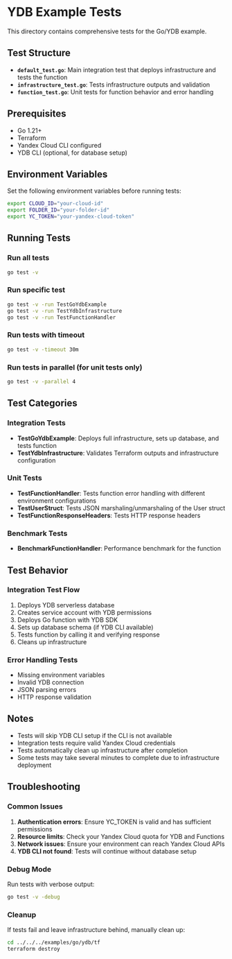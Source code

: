 # YDB Example Tests

This directory contains comprehensive tests for the Go/YDB example.

## Test Structure

- **`default_test.go`**: Main integration test that deploys infrastructure and tests the function
- **`infrastructure_test.go`**: Tests infrastructure outputs and validation
- **`function_test.go`**: Unit tests for function behavior and error handling

## Prerequisites

- Go 1.21+
- Terraform
- Yandex Cloud CLI configured
- YDB CLI (optional, for database setup)

## Environment Variables

Set the following environment variables before running tests:

```bash
export CLOUD_ID="your-cloud-id"
export FOLDER_ID="your-folder-id"
export YC_TOKEN="your-yandex-cloud-token"
```

## Running Tests

### Run all tests
```bash
go test -v
```

### Run specific test
```bash
go test -v -run TestGoYdbExample
go test -v -run TestYdbInfrastructure
go test -v -run TestFunctionHandler
```

### Run tests with timeout
```bash
go test -v -timeout 30m
```

### Run tests in parallel (for unit tests only)
```bash
go test -v -parallel 4
```

## Test Categories

### Integration Tests
- **TestGoYdbExample**: Deploys full infrastructure, sets up database, and tests function
- **TestYdbInfrastructure**: Validates Terraform outputs and infrastructure configuration

### Unit Tests
- **TestFunctionHandler**: Tests function error handling with different environment configurations
- **TestUserStruct**: Tests JSON marshaling/unmarshaling of the User struct
- **TestFunctionResponseHeaders**: Tests HTTP response headers

### Benchmark Tests
- **BenchmarkFunctionHandler**: Performance benchmark for the function

## Test Behavior

### Integration Test Flow
1. Deploys YDB serverless database
2. Creates service account with YDB permissions
3. Deploys Go function with YDB SDK
4. Sets up database schema (if YDB CLI available)
5. Tests function by calling it and verifying response
6. Cleans up infrastructure

### Error Handling Tests
- Missing environment variables
- Invalid YDB connection
- JSON parsing errors
- HTTP response validation

## Notes

- Tests will skip YDB CLI setup if the CLI is not available
- Integration tests require valid Yandex Cloud credentials
- Tests automatically clean up infrastructure after completion
- Some tests may take several minutes to complete due to infrastructure deployment

## Troubleshooting

### Common Issues

1. **Authentication errors**: Ensure YC_TOKEN is valid and has sufficient permissions
2. **Resource limits**: Check your Yandex Cloud quota for YDB and Functions
3. **Network issues**: Ensure your environment can reach Yandex Cloud APIs
4. **YDB CLI not found**: Tests will continue without database setup

### Debug Mode

Run tests with verbose output:
```bash
go test -v -debug
```

### Cleanup

If tests fail and leave infrastructure behind, manually clean up:
```bash
cd ../../../examples/go/ydb/tf
terraform destroy
``` 